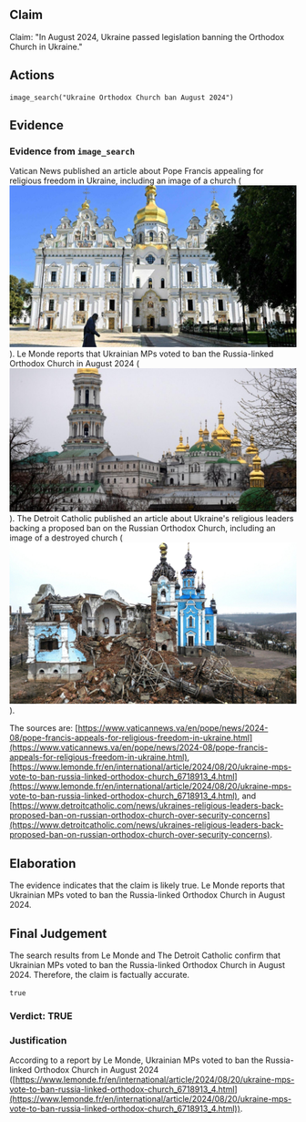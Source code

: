 ## Claim
Claim: "In August 2024, Ukraine passed legislation banning the Orthodox Church in Ukraine."

## Actions
```
image_search("Ukraine Orthodox Church ban August 2024")
```

## Evidence
### Evidence from `image_search`
Vatican News published an article about Pope Francis appealing for religious freedom in Ukraine, including an image of a church (![image 6293](media/2025-08-29_22-42-1756507335-388953.jpg)). Le Monde reports that Ukrainian MPs voted to ban the Russia-linked Orthodox Church in August 2024 (![image 6294](media/2025-08-29_22-42-1756507335-634427.jpg)). The Detroit Catholic published an article about Ukraine's religious leaders backing a proposed ban on the Russian Orthodox Church, including an image of a destroyed church (![image 6295](media/2025-08-29_22-42-1756507337-334717.jpg)).

The sources are: [https://www.vaticannews.va/en/pope/news/2024-08/pope-francis-appeals-for-religious-freedom-in-ukraine.html](https://www.vaticannews.va/en/pope/news/2024-08/pope-francis-appeals-for-religious-freedom-in-ukraine.html), [https://www.lemonde.fr/en/international/article/2024/08/20/ukraine-mps-vote-to-ban-russia-linked-orthodox-church_6718913_4.html](https://www.lemonde.fr/en/international/article/2024/08/20/ukraine-mps-vote-to-ban-russia-linked-orthodox-church_6718913_4.html), and [https://www.detroitcatholic.com/news/ukraines-religious-leaders-back-proposed-ban-on-russian-orthodox-church-over-security-concerns](https://www.detroitcatholic.com/news/ukraines-religious-leaders-back-proposed-ban-on-russian-orthodox-church-over-security-concerns).


## Elaboration
The evidence indicates that the claim is likely true. Le Monde reports that Ukrainian MPs voted to ban the Russia-linked Orthodox Church in August 2024.


## Final Judgement
The search results from Le Monde and The Detroit Catholic confirm that Ukrainian MPs voted to ban the Russia-linked Orthodox Church in August 2024. Therefore, the claim is factually accurate.

`true`

### Verdict: TRUE

### Justification
According to a report by Le Monde, Ukrainian MPs voted to ban the Russia-linked Orthodox Church in August 2024 ([https://www.lemonde.fr/en/international/article/2024/08/20/ukraine-mps-vote-to-ban-russia-linked-orthodox-church_6718913_4.html](https://www.lemonde.fr/en/international/article/2024/08/20/ukraine-mps-vote-to-ban-russia-linked-orthodox-church_6718913_4.html)).
